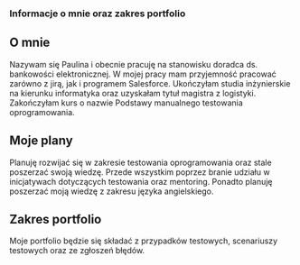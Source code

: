 ### Informacje o mnie oraz zakres portfolio
## O mnie
Nazywam się Paulina i obecnie pracuję na stanowisku doradca ds. bankowości elektronicznej. W mojej pracy mam przyjemność pracować zarówno z jirą, jak i programem Salesforce. Ukończyłam studia inżynierskie na kierunku informatyka oraz uzyskałam tytuł magistra z logistyki. Zakończyłam kurs o nazwie Podstawy manualnego testowania oprogramowania.

## Moje plany
Planuję rozwijać się w zakresie testowania oprogramowania oraz stale poszerzać swoją wiedzę. Przede wszystkim poprzez branie udziału w inicjatywach dotyczących testowania oraz mentoring. Ponadto planuję poszerzać moją wiedzę z zakresu języka angielskiego.

## Zakres portfolio
Moje portfolio będzie się składać z przypadków testowych, scenariuszy testowych oraz ze zgłoszeń błędów.
